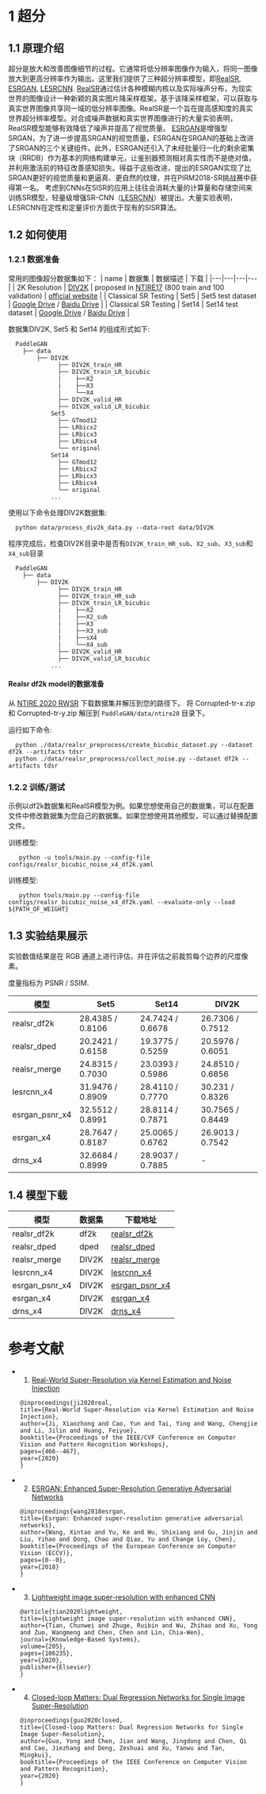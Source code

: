# 1 超分

## 1.1 原理介绍

  超分是放大和改善图像细节的过程。它通常将低分辨率图像作为输入，将同一图像放大到更高分辨率作为输出。这里我们提供了三种超分辨率模型，即[RealSR](https://openaccess.thecvf.com/content_CVPRW_2020/papers/w31/Ji_Real-World_Super-Resolution_via_Kernel_Estimation_and_Noise_Injection_CVPRW_2020_paper.pdf), [ESRGAN](https://arxiv.org/abs/1809.00219v2), [LESRCNN](https://arxiv.org/abs/2007.04344).
  [RealSR](https://openaccess.thecvf.com/content_CVPRW_2020/papers/w31/Ji_Real-World_Super-Resolution_via_Kernel_Estimation_and_Noise_Injection_CVPRW_2020_paper.pdf)通过估计各种模糊内核以及实际噪声分布，为现实世界的图像设计一种新颖的真实图片降采样框架。基于该降采样框架，可以获取与真实世界图像共享同一域的低分辨率图像。RealSR是一个旨在提高感知度的真实世界超分辨率模型。对合成噪声数据和真实世界图像进行的大量实验表明，RealSR模型能够有效降低了噪声并提高了视觉质量。
  [ESRGAN](https://arxiv.org/abs/1809.00219v2)是增强型SRGAN，为了进一步提高SRGAN的视觉质量，ESRGAN在SRGAN的基础上改进了SRGAN的三个关键组件。此外，ESRGAN还引入了未经批量归一化的剩余密集块（RRDB）作为基本的网络构建单元，让鉴别器预测相对真实性而不是绝对值，并利用激活前的特征改善感知损失。得益于这些改进，提出的ESRGAN实现了比SRGAN更好的视觉质量和更逼真、更自然的纹理，并在PIRM2018-SR挑战赛中获得第一名。
  考虑到CNNs在SISR的应用上往往会消耗大量的计算量和存储空间来训练SR模型，轻量级增强SR-CNN（[LESRCNN](https://arxiv.org/abs/2007.04344)）被提出。大量实验表明，LESRCNN在定性和定量评价方面优于现有的SISR算法。



## 1.2 如何使用 

### 1.2.1 数据准备

  常用的图像超分数据集如下：
  | name | 数据集 | 数据描述 | 下载 |
  |---|---|---|---|
  | 2K Resolution  | [DIV2K](https://data.vision.ee.ethz.ch/cvl/DIV2K/) | proposed in [NTIRE17](https://data.vision.ee.ethz.ch/cvl/ntire17//) (800 train and 100 validation) | [official website](https://data.vision.ee.ethz.ch/cvl/DIV2K/) |
  | Classical SR Testing  | Set5 | Set5 test dataset | [Google Drive](https://drive.google.com/drive/folders/1B3DJGQKB6eNdwuQIhdskA64qUuVKLZ9u) / [Baidu Drive](https://pan.baidu.com/s/1q_1ERCMqALH0xFwjLM0pTg#list/path=%2Fsharelink2016187762-785433459861126%2Fclassical_SR_datasets&parentPath=%2Fsharelink2016187762-785433459861126) |
  | Classical SR Testing  | Set14 | Set14 test dataset | [Google Drive](https://drive.google.com/drive/folders/1B3DJGQKB6eNdwuQIhdskA64qUuVKLZ9u) / [Baidu Drive](https://pan.baidu.com/s/1q_1ERCMqALH0xFwjLM0pTg#list/path=%2Fsharelink2016187762-785433459861126%2Fclassical_SR_datasets&parentPath=%2Fsharelink2016187762-785433459861126) |

  数据集DIV2K, Set5 和 Set14 的组成形式如下:
  ```
    PaddleGAN
      ├── data
          ├── DIV2K
                ├── DIV2K_train_HR
                ├── DIV2K_train_LR_bicubic
                |    ├──X2
                |    ├──X3
                |    └──X4
                ├── DIV2K_valid_HR
                ├── DIV2K_valid_LR_bicubic
              Set5
                ├── GTmod12
                ├── LRbicx2
                ├── LRbicx3
                ├── LRbicx4
                └── original
              Set14
                ├── GTmod12
                ├── LRbicx2
                ├── LRbicx3
                ├── LRbicx4
                └── original
              ...
  ```
  使用以下命令处理DIV2K数据集:
  ```
    python data/process_div2k_data.py --data-root data/DIV2K
  ```
  程序完成后，检查DIV2K目录中是否有``DIV2K_train_HR_sub``、``X2_sub``、``X3_sub``和``X4_sub``目录
  ```
    PaddleGAN
      ├── data
          ├── DIV2K
                ├── DIV2K_train_HR
                ├── DIV2K_train_HR_sub
                ├── DIV2K_train_LR_bicubic
                |    ├──X2
                |    ├──X2_sub
                |    ├──X3
                |    ├──X3_sub
                |    ├──sX4
                |    └──X4_sub
                ├── DIV2K_valid_HR
                ├── DIV2K_valid_LR_bicubic
              ...
  ```

#### Realsr df2k model的数据准备

  从 [NTIRE 2020 RWSR](https://competitions.codalab.org/competitions/22220#participate) 下载数据集并解压到您的路径下。
  将 Corrupted-tr-x.zip 和 Corrupted-tr-y.zip 解压到 ``PaddleGAN/data/ntire20`` 目录下。

  运行如下命令:
  ```
    python ./data/realsr_preprocess/create_bicubic_dataset.py --dataset df2k --artifacts tdsr
    python ./data/realsr_preprocess/collect_noise.py --dataset df2k --artifacts tdsr
  ```

### 1.2.2 训练/测试

  示例以df2k数据集和RealSR模型为例。如果您想使用自己的数据集，可以在配置文件中修改数据集为您自己的数据集。如果您想使用其他模型，可以通过替换配置文件。

  训练模型:
  ```
     python -u tools/main.py --config-file configs/realsr_bicubic_noise_x4_df2k.yaml
  ```

  训练模型:
  ```
     python tools/main.py --config-file configs/realsr_bicubic_noise_x4_df2k.yaml --evaluate-only --load ${PATH_OF_WEIGHT}
  ```

## 1.3 实验结果展示
实验数值结果是在 RGB 通道上进行评估，并在评估之前裁剪每个边界的尺度像素。

度量指标为 PSNR / SSIM.

| 模型 | Set5 | Set14 | DIV2K |
|---|---|---|---|
| realsr_df2k  | 28.4385 / 0.8106 | 24.7424 / 0.6678 | 26.7306 / 0.7512 |
| realsr_dped  | 20.2421 / 0.6158 | 19.3775 / 0.5259 | 20.5976 / 0.6051 |
| realsr_merge  | 24.8315 / 0.7030 | 23.0393 / 0.5986 | 24.8510 / 0.6856 |
| lesrcnn_x4  | 31.9476 / 0.8909 | 28.4110 / 0.7770 | 30.231 / 0.8326 |
| esrgan_psnr_x4  | 32.5512 / 0.8991 | 28.8114 / 0.7871 | 30.7565 / 0.8449 |
| esrgan_x4  | 28.7647 / 0.8187 | 25.0065 / 0.6762 | 26.9013 / 0.7542 |
| drns_x4  | 32.6684 / 0.8999 | 28.9037 / 0.7885 | - |


<!-- ![](../../imgs/horse2zebra.png) -->


## 1.4 模型下载
| 模型 | 数据集 | 下载地址 |
|---|---|---|
| realsr_df2k  | df2k | [realsr_df2k](https://paddlegan.bj.bcebos.com/models/realsr_df2k.pdparams)
| realsr_dped  | dped | [realsr_dped](https://paddlegan.bj.bcebos.com/models/realsr_dped.pdparams)
| realsr_merge  | DIV2K | [realsr_merge](https://paddlegan.bj.bcebos.com/models/realsr_merge.pdparams)
| lesrcnn_x4  | DIV2K | [lesrcnn_x4](https://paddlegan.bj.bcebos.com/models/lesrcnn_x4.pdparams)
| esrgan_psnr_x4  | DIV2K | [esrgan_psnr_x4](https://paddlegan.bj.bcebos.com/models/esrgan_psnr_x4.pdparams)
| esrgan_x4  | DIV2K | [esrgan_x4](https://paddlegan.bj.bcebos.com/models/esrgan_x4.pdparams)
| drns_x4  | DIV2K | [drns_x4](https://paddlegan.bj.bcebos.com/models/DRNSx4.pdparams)


# 参考文献

- 1. [Real-World Super-Resolution via Kernel Estimation and Noise Injection](https://openaccess.thecvf.com/content_CVPRW_2020/papers/w31/Ji_Real-World_Super-Resolution_via_Kernel_Estimation_and_Noise_Injection_CVPRW_2020_paper.pdf)

  ```
  @inproceedings{ji2020real,
  title={Real-World Super-Resolution via Kernel Estimation and Noise Injection},
  author={Ji, Xiaozhong and Cao, Yun and Tai, Ying and Wang, Chengjie and Li, Jilin and Huang, Feiyue},
  booktitle={Proceedings of the IEEE/CVF Conference on Computer Vision and Pattern Recognition Workshops},
  pages={466--467},
  year={2020}
  }
  ```

- 2. [ESRGAN: Enhanced Super-Resolution Generative Adversarial Networks](https://arxiv.org/abs/1809.00219v2)

  ```
  @inproceedings{wang2018esrgan,
  title={Esrgan: Enhanced super-resolution generative adversarial networks},
  author={Wang, Xintao and Yu, Ke and Wu, Shixiang and Gu, Jinjin and Liu, Yihao and Dong, Chao and Qiao, Yu and Change Loy, Chen},
  booktitle={Proceedings of the European Conference on Computer Vision (ECCV)},
  pages={0--0},
  year={2018}
  }
  ```

- 3. [Lightweight image super-resolution with enhanced CNN](https://arxiv.org/abs/2007.04344)

  ```
  @article{tian2020lightweight,
  title={Lightweight image super-resolution with enhanced CNN},
  author={Tian, Chunwei and Zhuge, Ruibin and Wu, Zhihao and Xu, Yong and Zuo, Wangmeng and Chen, Chen and Lin, Chia-Wen},
  journal={Knowledge-Based Systems},
  volume={205},
  pages={106235},
  year={2020},
  publisher={Elsevier}
  }
  ```
- 4. [Closed-loop Matters: Dual Regression Networks for Single Image Super-Resolution](https://arxiv.org/pdf/2003.07018.pdf)

  ```
  @inproceedings{guo2020closed,
  title={Closed-loop Matters: Dual Regression Networks for Single Image Super-Resolution},
  author={Guo, Yong and Chen, Jian and Wang, Jingdong and Chen, Qi and Cao, Jiezhang and Deng, Zeshuai and Xu, Yanwu and Tan, Mingkui},
  booktitle={Proceedings of the IEEE Conference on Computer Vision and Pattern Recognition},
  year={2020}
  }
  ```